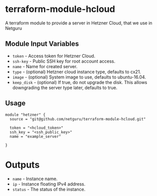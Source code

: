 # terraform-module-hcloud

A terraform module to provide a server in Hetzner Cloud, that we use in Netguru

Module Input Variables
----------------------

- `token` - Access token for Hetzner Cloud.
- `ssh-key` - Public SSH key for root account access.
- `name` - Name for created server.
- `type` - (optional) Hetzner cloud instance type, defaults to cx21.
- `image` - (optional) System image to use, defaults to ubuntu-16.04.
- `keep_disk` - (optional) If true, do not upgrade the disk. This allows downgrading the server type later, defaults to true.

Usage
-----

```hcl
module "hetzner" {
  source = "git@github.com/netguru/terraform-module-hcloud.git"

  token = "<hcloud_token>"
  ssh_key = "<ssh_public_key>"
  name = "example_server"

}
```


Outputs
=======

 - `name` - Instance name.
 - `ip` - Instance floating IPv4 address.
 - `status` - The status of the instance.

